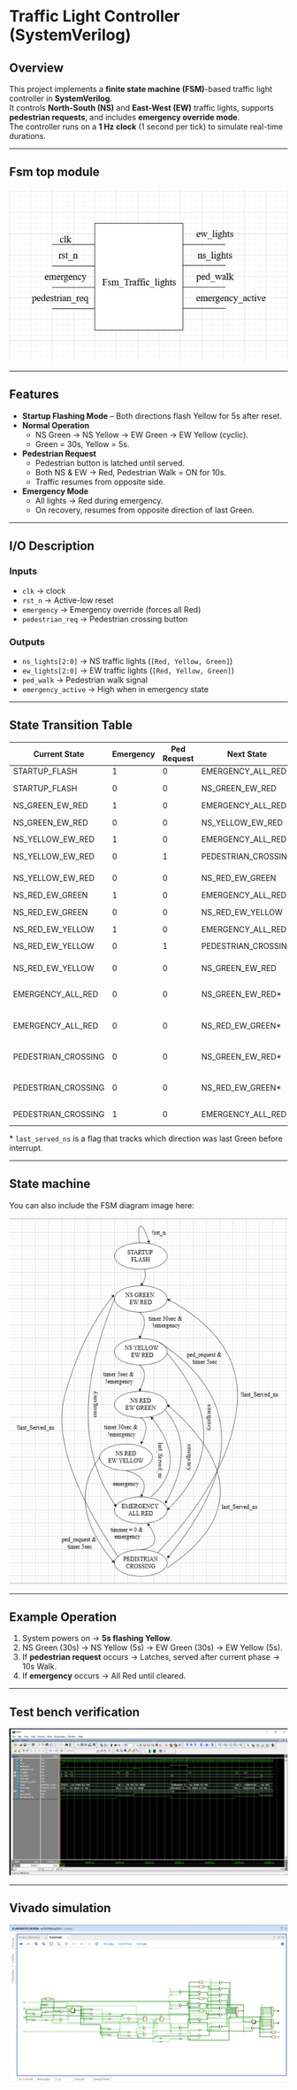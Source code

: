 #  Traffic Light Controller (SystemVerilog)

##  Overview
This project implements a **finite state machine (FSM)**-based traffic light controller in **SystemVerilog**.  
It controls **North-South (NS)** and **East-West (EW)** traffic lights, supports **pedestrian requests**, and includes **emergency override mode**.  
The controller runs on a **1 Hz clock** (1 second per tick) to simulate real-time durations.

---
##  Fsm top module

![Traffic Controller FSM](images/traffic_light.png)

---
##  Features
- **Startup Flashing Mode** – Both directions flash Yellow for 5s after reset.  
- **Normal Operation**  
  - NS Green → NS Yellow → EW Green → EW Yellow (cyclic).  
  - Green = 30s, Yellow = 5s.  
- **Pedestrian Request**  
  - Pedestrian button is latched until served.  
  - Both NS & EW → Red, Pedestrian Walk = ON for 10s.  
  - Traffic resumes from opposite side.  
- **Emergency Mode**  
  - All lights → Red during emergency.  
  - On recovery, resumes from opposite direction of last Green.  

---


##  I/O Description

### Inputs
- `clk` →  clock  
- `rst_n` → Active-low reset  
- `emergency` → Emergency override (forces all Red)  
- `pedestrian_req` → Pedestrian crossing button  

### Outputs
- `ns_lights[2:0]` → NS traffic lights (`[Red, Yellow, Green]`)  
- `ew_lights[2:0]` → EW traffic lights (`[Red, Yellow, Green]`)  
- `ped_walk` → Pedestrian walk signal  
- `emergency_active` → High when in emergency state  

---

##  State Transition Table

| Current State        | Emergency | Ped Request | Next State           | Output Logic                         |
|----------------------|-----------|-------------|----------------------|--------------------------------------|
| STARTUP_FLASH        | 1         | 0           | EMERGENCY_ALL_RED    | All Red                              |
| STARTUP_FLASH        | 0         | 0           | NS_GREEN_EW_RED      | NS=Green, EW=Red                     |
| NS_GREEN_EW_RED      | 1         | 0           | EMERGENCY_ALL_RED    | All Red                              |
| NS_GREEN_EW_RED      | 0         | 0           | NS_YELLOW_EW_RED     | NS=Yellow, EW=Red                    |
| NS_YELLOW_EW_RED     | 1         | 0           | EMERGENCY_ALL_RED    | All Red                              |
| NS_YELLOW_EW_RED     | 0         | 1           | PEDESTRIAN_CROSSING  | Pedestrian Walk ON                   |
| NS_YELLOW_EW_RED     | 0         | 0           | NS_RED_EW_GREEN      | NS=Red, EW=Green                     |
| NS_RED_EW_GREEN      | 1         | 0           | EMERGENCY_ALL_RED    | All Red                              |
| NS_RED_EW_GREEN      | 0         | 0           | NS_RED_EW_YELLOW     | NS=Red, EW=Yellow                    |
| NS_RED_EW_YELLOW     | 1         | 0           | EMERGENCY_ALL_RED    | All Red                              |
| NS_RED_EW_YELLOW     | 0         | 1           | PEDESTRIAN_CROSSING  | Pedestrian Walk ON                   |
| NS_RED_EW_YELLOW     | 0         | 0           | NS_GREEN_EW_RED      | NS=Green, EW=Red                     |
| EMERGENCY_ALL_RED    | 0         | 0           | NS_GREEN_EW_RED*     | If `!last_served_ns` → NS Green      |
| EMERGENCY_ALL_RED    | 0         | 0           | NS_RED_EW_GREEN*     | If `last_served_ns` → EW Green       |
| PEDESTRIAN_CROSSING  | 0         | 0           | NS_GREEN_EW_RED*     | If `!last_served_ns` → NS Green      |
| PEDESTRIAN_CROSSING  | 0         | 0           | NS_RED_EW_GREEN*     | If `last_served_ns` → EW Green       |
| PEDESTRIAN_CROSSING  | 1         | 0           | EMERGENCY_ALL_RED    | All Red `if timer =0`                               |

\* `last_served_ns` is a flag that tracks which direction was last Green before interrupt.

---
## State machine
You can also include the FSM diagram image here:  

![FSM Transition Diagram](images/fsm_traffic_light.png)

---

##  Example Operation
1. System powers on → **5s flashing Yellow**.  
2. NS Green (30s) → NS Yellow (5s) → EW Green (30s) → EW Yellow (5s).  
3. If **pedestrian request** occurs → Latches, served after current phase → 10s Walk.  
4. If **emergency** occurs → All Red until cleared.  

---

##  Test bench verification

![Traffic Controller FSM](images/fsm_traffic_lights_tb.png)

---
## Vivado simulation
![Traffic Controller FSM](images/traffic_light_vivado.png) 
